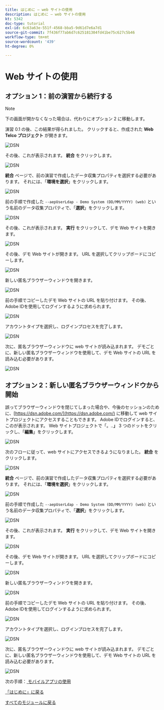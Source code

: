 ```yaml
---
title: はじめに – web サイトの使用
description: はじめに – web サイトの使用
kt: 5342
doc-type: tutorial
exl-id: 6c63a63e-551f-4568-bba5-9d61d7e6a7d1
source-git-commit: 7f436f77ab6d7c625181304fd41be75c627c5b46
workflow-type: tm+mt
source-wordcount: '439'
ht-degree: 0%

---
```


# Web サイトの使用

## オプション 1：前の演習から続行する

>[!NOTE]
>
>下の画面が開かなくなった場合は、代わりにオプション 2 に移動します。

演習 0.1 の後、この結果が得られました。 クリックすると、作成された **Web Telco プロジェクト** が開きます。

![DSN](./images/dsn5a.png)

その後、これが表示されます。 **統合** をクリックします。

![DSN](./images/web1.png)

**統合** ページで、前の演習で作成したデータ収集プロパティを選択する必要があります。 それには、「**環境を選択**」をクリックします。

![DSN](./images/web2.png)

前の手順で作成した `--aepUserLdap - Demo System (DD/MM/YYYY) (web)` という名前のデータ収集プロパティで、「**選択**」をクリックします。

![DSN](./images/web2a.png)

その後、これが表示されます。 **実行** をクリックして、デモ Web サイトを開きます。

![DSN](./images/web2b.png)

その後、デモ Web サイトが開きます。 URL を選択してクリップボードにコピーします。

![DSN](./images/web3.png)

新しい匿名ブラウザーウィンドウを開きます。

![DSN](./images/web4.png)

前の手順でコピーしたデモ Web サイトの URL を貼り付けます。 その後、Adobe IDを使用してログインするように求められます。

![DSN](./images/web5.png)

アカウントタイプを選択し、ログインプロセスを完了します。

![DSN](./images/web6.png)

次に、匿名ブラウザーウィンドウに web サイトが読み込まれます。 デモごとに、新しい匿名ブラウザーウィンドウを使用して、デモ Web サイトの URL を読み込む必要があります。

![DSN](./images/web7.png)

## オプション 2：新しい匿名ブラウザーウィンドウから開始

誤ってブラウザーウィンドウを閉じてしまった場合や、今後のセッションのために、[https://dsn.adobe.com/](https://dsn.adobe.com/) に移動して web サイトプロジェクトにアクセスすることもできます。 Adobe IDでログインすると、このが表示されます。 Web サイトプロジェクトで「。..**」** 3 つのドットをクリックし、「**編集**」をクリックします。

![DSN](./images/web8.png)

次のフローに従って、web サイトにアクセスできるようになりました。 **統合** をクリックします。

![DSN](./images/web1.png)

**統合** ページで、前の演習で作成したデータ収集プロパティを選択する必要があります。 それには、「**環境を選択**」をクリックします。

![DSN](./images/web2.png)

前の手順で作成した `--aepUserLdap - Demo System (DD/MM/YYYY) (web)` という名前のデータ収集プロパティで、「**選択**」をクリックします。

![DSN](./images/web2a.png)

その後、これが表示されます。 **実行** をクリックして、デモ Web サイトを開きます。

![DSN](./images/web2b.png)

その後、デモ Web サイトが開きます。 URL を選択してクリップボードにコピーします。

![DSN](./images/web3.png)

新しい匿名ブラウザーウィンドウを開きます。

![DSN](./images/web4.png)

前の手順でコピーしたデモ Web サイトの URL を貼り付けます。 その後、Adobe IDを使用してログインするように求められます。

![DSN](./images/web5.png)

アカウントタイプを選択し、ログインプロセスを完了します。

![DSN](./images/web6.png)

次に、匿名ブラウザーウィンドウに web サイトが読み込まれます。 デモごとに、新しい匿名ブラウザーウィンドウを使用して、デモ Web サイトの URL を読み込む必要があります。

![DSN](./images/web7.png)

次の手順：[ モバイルアプリの使用 ](./ex5.md)

[「はじめに」に戻る](./getting-started.md)

[すべてのモジュールに戻る](./../../../overview.md)
